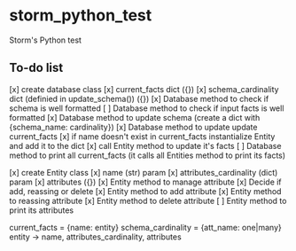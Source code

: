 # storm_python_test
Storm's Python test

## To-do list
[x] create database class
    [x] current_facts dict ({})
    [x] schema_cardinality dict (definied in update_schema()) ({})
[x] Database method to check if schema is well formatted
[ ] Database method to check if input facts is well formatted
[x] Database method to update schema (create a dict with {schema_name: cardinality})
[x] Database method to update update current_facts
    [x] if name doesn't exist in current_facts instantialize Entity and add it to the dict
    [x] call Entity method to update it's facts
[ ] Database method to print all current_facts (it calls all Entities method to print its facts)

[x] create Entity class
    [x] name (str) param
    [x] attributes_cardinality (dict) param
    [x] attributes ({})
[x] Entity method to manage attribute
    [x] Decide if add, reassing or delete
        [x] Entity method to add attribute
        [x] Entity method to reassing attribute
        [x] Entity method to delete attribute
[ ] Entity method to print its attributes


current_facts = {name: entity}
schema_cardinality = {att_name: one|many}
entity -> name, attributes_cardinality, attributes